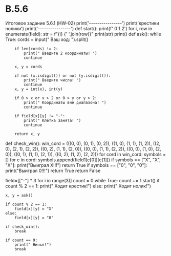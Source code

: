 # B.5.6
Итоговое задание 5.6.1 (HW-02)
print('----------------')
print('крестики нолики')
print('----------------')
def start():
    print(f'  0 1 2')
    for i, row in enumerate(field):
        str = f"{i} {' '.join(row)}"
        print(str)
    print()
def ask():
    while True:
        cords = input("         Ваш ход: ").split()

        if len(cords) != 2:
            print(" Введите 2 координаты! ")
            continue

        x, y = cords

        if not (x.isdigit()) or not (y.isdigit()):
            print(" Введите числа! ")
            continue
        x, y = int(x), int(y)

        if 0 > x or x > 2 or 0 > y or y > 2:
            print(" Координаты вне диапазона! ")
            continue

        if field[x][y] != "-":
            print(" Клетка занята! ")
            continue

        return x, y

def check_win():
    win_cord = (((0, 0), (0, 1), (0, 2)), ((1, 0), (1, 1), (1, 2)), ((2, 0), (2, 1), (2, 2)),
                ((0, 2), (1, 1), (2, 0)), ((0, 0), (1, 1), (2, 2)), ((0, 0), (1, 0), (2, 0)),
                ((0, 1), (1, 1), (2, 1)), ((0, 2), (1, 2), (2, 2)))
    for cord in win_cord:
        symbols = []
        for c in cord:
            symbols.append(field1[c[0]][c[1]])
        if symbols == ["X", "X", "X"]:
            print("Выиграл X!!!")
            return True
        if symbols == ["0", "0", "0"]:
            print("Выиграл 0!!!")
            return True
    return False

field=[["-"] * 3 for i in range(3)]
count = 0
while True:
    count += 1
    start()
    if count % 2 == 1:
        print(" Ходит крестик!")
    else:
        print(" Ходит нолик!")

    x, y = ask()

    if count % 2 == 1:
        field[x][y] = "X"
    else:
        field[x][y] = "0"

    if check_win():
        break

    if count == 9:
        print(" Ничья!")
        break
